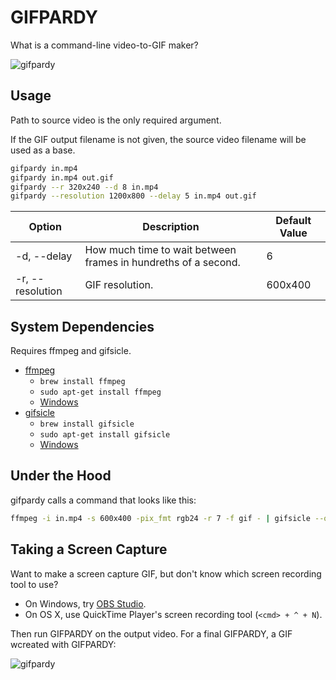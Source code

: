 # GIFPARDY

What is a command-line video-to-GIF maker?

![gifpardy](https://cloud.githubusercontent.com/assets/674727/24027740/06b1fa1e-0a87-11e7-8c1a-34a2a8402e21.png)

## Usage

Path to source video is the only required argument.

If the GIF output filename is not given, the source video filename will be used
as a base.

```sh
gifpardy in.mp4
gifpardy in.mp4 out.gif
gifpardy --r 320x240 --d 8 in.mp4
gifpardy --resolution 1200x800 --delay 5 in.mp4 out.gif
```

| Option           | Description                                                    | Default Value |
|------------------|----------------------------------------------------------------|---------------|
| -d, --delay      | How much time to wait between frames in hundreths of a second. | 6             |
| -r, --resolution | GIF resolution.                                                | 600x400       |

## System Dependencies

Requires ffmpeg and gifsicle.

- [ffmpeg](https://ffmpeg.org/)
  - `brew install ffmpeg`
  - `sudo apt-get install ffmpeg`
  - [Windows](https://ffmpeg.org/download.html#build-windows)
- [gifsicle](https://www.lcdf.org/gifsicle/)
  - `brew install gifsicle`
  - `sudo apt-get install gifsicle`
  - [Windows](https://eternallybored.org/misc/gifsicle/)

## Under the Hood

gifpardy calls a command that looks like this:

```sh
ffmpeg -i in.mp4 -s 600x400 -pix_fmt rgb24 -r 7 -f gif - | gifsicle --optimize=3 --delay=6 > out.gif
```

## Taking a Screen Capture

Want to make a screen capture GIF, but don't know which screen recording tool
to use?

- On Windows, try [OBS Studio](https://obsproject.com/).
- On OS X, use QuickTime Player's screen recording tool (`<cmd> + ^ + N`).

Then run GIFPARDY on the output video. For a final GIFPARDY, a GIF wcreated
with GIFPARDY:

![gifpardy](https://cloud.githubusercontent.com/assets/674727/24028189/55a3249c-0a8a-11e7-8232-468683e585d2.gif)
